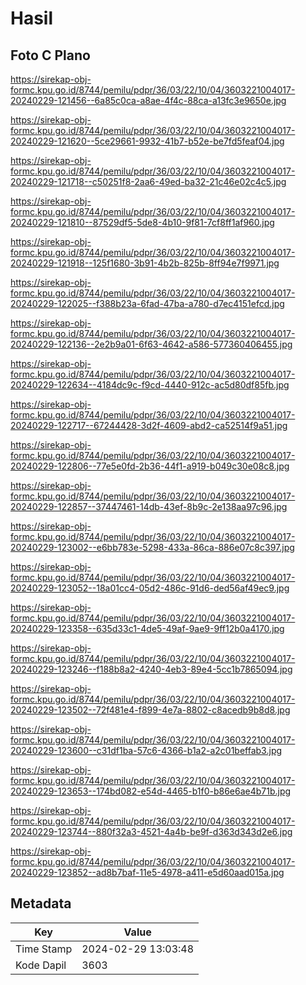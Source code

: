 # Hasil

## Foto C Plano

https://sirekap-obj-formc.kpu.go.id/8744/pemilu/pdpr/36/03/22/10/04/3603221004017-20240229-121456--6a85c0ca-a8ae-4f4c-88ca-a13fc3e9650e.jpg

https://sirekap-obj-formc.kpu.go.id/8744/pemilu/pdpr/36/03/22/10/04/3603221004017-20240229-121620--5ce29661-9932-41b7-b52e-be7fd5feaf04.jpg

https://sirekap-obj-formc.kpu.go.id/8744/pemilu/pdpr/36/03/22/10/04/3603221004017-20240229-121718--c50251f8-2aa6-49ed-ba32-21c46e02c4c5.jpg

https://sirekap-obj-formc.kpu.go.id/8744/pemilu/pdpr/36/03/22/10/04/3603221004017-20240229-121810--87529df5-5de8-4b10-9f81-7cf8ff1af960.jpg

https://sirekap-obj-formc.kpu.go.id/8744/pemilu/pdpr/36/03/22/10/04/3603221004017-20240229-121918--125f1680-3b91-4b2b-825b-8ff94e7f9971.jpg

https://sirekap-obj-formc.kpu.go.id/8744/pemilu/pdpr/36/03/22/10/04/3603221004017-20240229-122025--f388b23a-6fad-47ba-a780-d7ec4151efcd.jpg

https://sirekap-obj-formc.kpu.go.id/8744/pemilu/pdpr/36/03/22/10/04/3603221004017-20240229-122136--2e2b9a01-6f63-4642-a586-577360406455.jpg

https://sirekap-obj-formc.kpu.go.id/8744/pemilu/pdpr/36/03/22/10/04/3603221004017-20240229-122634--4184dc9c-f9cd-4440-912c-ac5d80df85fb.jpg

https://sirekap-obj-formc.kpu.go.id/8744/pemilu/pdpr/36/03/22/10/04/3603221004017-20240229-122717--67244428-3d2f-4609-abd2-ca52514f9a51.jpg

https://sirekap-obj-formc.kpu.go.id/8744/pemilu/pdpr/36/03/22/10/04/3603221004017-20240229-122806--77e5e0fd-2b36-44f1-a919-b049c30e08c8.jpg

https://sirekap-obj-formc.kpu.go.id/8744/pemilu/pdpr/36/03/22/10/04/3603221004017-20240229-122857--37447461-14db-43ef-8b9c-2e138aa97c96.jpg

https://sirekap-obj-formc.kpu.go.id/8744/pemilu/pdpr/36/03/22/10/04/3603221004017-20240229-123002--e6bb783e-5298-433a-86ca-886e07c8c397.jpg

https://sirekap-obj-formc.kpu.go.id/8744/pemilu/pdpr/36/03/22/10/04/3603221004017-20240229-123052--18a01cc4-05d2-486c-91d6-ded56af49ec9.jpg

https://sirekap-obj-formc.kpu.go.id/8744/pemilu/pdpr/36/03/22/10/04/3603221004017-20240229-123358--635d33c1-4de5-49af-9ae9-9ff12b0a4170.jpg

https://sirekap-obj-formc.kpu.go.id/8744/pemilu/pdpr/36/03/22/10/04/3603221004017-20240229-123246--f188b8a2-4240-4eb3-89e4-5cc1b7865094.jpg

https://sirekap-obj-formc.kpu.go.id/8744/pemilu/pdpr/36/03/22/10/04/3603221004017-20240229-123502--72f481e4-f899-4e7a-8802-c8acedb9b8d8.jpg

https://sirekap-obj-formc.kpu.go.id/8744/pemilu/pdpr/36/03/22/10/04/3603221004017-20240229-123600--c31df1ba-57c6-4366-b1a2-a2c01beffab3.jpg

https://sirekap-obj-formc.kpu.go.id/8744/pemilu/pdpr/36/03/22/10/04/3603221004017-20240229-123653--174bd082-e54d-4465-b1f0-b86e6ae4b71b.jpg

https://sirekap-obj-formc.kpu.go.id/8744/pemilu/pdpr/36/03/22/10/04/3603221004017-20240229-123744--880f32a3-4521-4a4b-be9f-d363d343d2e6.jpg

https://sirekap-obj-formc.kpu.go.id/8744/pemilu/pdpr/36/03/22/10/04/3603221004017-20240229-123852--ad8b7baf-11e5-4978-a411-e5d60aad015a.jpg


## Metadata

| Key        | Value               |
| ---------- | ------------------- |
| Time Stamp | 2024-02-29 13:03:48 |
| Kode Dapil | 3603                |



